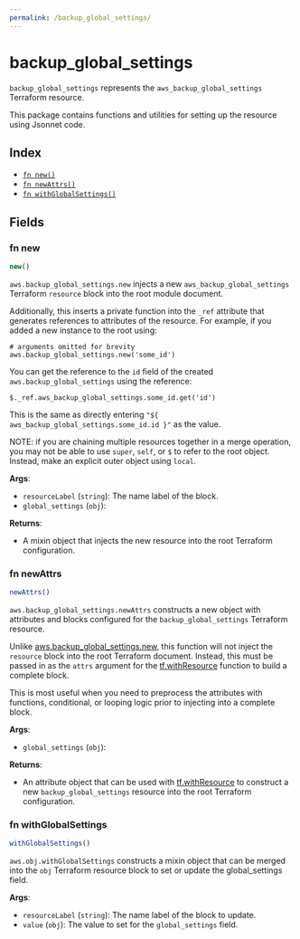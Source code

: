 ```yaml
---
permalink: /backup_global_settings/
---
```


# backup_global_settings

`backup_global_settings` represents the `aws_backup_global_settings` Terraform resource.



This package contains functions and utilities for setting up the resource using Jsonnet code.


## Index

* [`fn new()`](#fn-new)
* [`fn newAttrs()`](#fn-newattrs)
* [`fn withGlobalSettings()`](#fn-withglobalsettings)

## Fields

### fn new

```ts
new()
```


`aws.backup_global_settings.new` injects a new `aws_backup_global_settings` Terraform `resource`
block into the root module document.

Additionally, this inserts a private function into the `_ref` attribute that generates references to attributes of the
resource. For example, if you added a new instance to the root using:

    # arguments omitted for brevity
    aws.backup_global_settings.new('some_id')

You can get the reference to the `id` field of the created `aws.backup_global_settings` using the reference:

    $._ref.aws_backup_global_settings.some_id.get('id')

This is the same as directly entering `"${ aws_backup_global_settings.some_id.id }"` as the value.

NOTE: if you are chaining multiple resources together in a merge operation, you may not be able to use `super`, `self`,
or `$` to refer to the root object. Instead, make an explicit outer object using `local`.

**Args**:
  - `resourceLabel` (`string`): The name label of the block.
  - `global_settings` (`obj`): 

**Returns**:
- A mixin object that injects the new resource into the root Terraform configuration.


### fn newAttrs

```ts
newAttrs()
```


`aws.backup_global_settings.newAttrs` constructs a new object with attributes and blocks configured for the `backup_global_settings`
Terraform resource.

Unlike [aws.backup_global_settings.new](#fn-backupglobalsettingsnew), this function will not inject the `resource`
block into the root Terraform document. Instead, this must be passed in as the `attrs` argument for the
[tf.withResource](https://github.com/tf-libsonnet/core/tree/main/docs#fn-withresource) function to build a complete block.

This is most useful when you need to preprocess the attributes with functions, conditional, or looping logic prior to
injecting into a complete block.

**Args**:
  - `global_settings` (`obj`): 

**Returns**:
  - An attribute object that can be used with [tf.withResource](https://github.com/tf-libsonnet/core/tree/main/docs#fn-withresource) to construct a new `backup_global_settings` resource into the root Terraform configuration.


### fn withGlobalSettings

```ts
withGlobalSettings()
```

`aws.obj.withGlobalSettings` constructs a mixin object that can be merged into the `obj`
Terraform resource block to set or update the global_settings field.



**Args**:
  - `resourceLabel` (`string`): The name label of the block to update.
  - `value` (`obj`): The value to set for the `global_settings` field.
